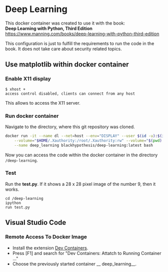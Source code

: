 # Deep Learning
This docker container was created to use it with the book: \
__Deep Learning with Python, Third Edition__ \
https://www.manning.com/books/deep-learning-with-python-third-edition

This configuration is just to fulfill the requirements to run the code in the book. It does not take care about security related topics.

## Use matplotlib within docker container
### Enable X11 display

```
$ xhost + 
access control disabled, clients can connect from any host
```
This allows to access the X11 server. 
### Run docker container
Navigate to the directory, where this git repository was cloned.
```bash
docker run -it --name dl --net=host --env="DISPLAY" --user $(id -u):$(id -g) \
    --volume="$HOME/.Xauthority:/root/.Xauthority:rw" --volume="$(pwd):/deep-learning:rw" \
    --name deep_learning blackhypothesis/deep-learning:latest bash 
```
Now you can access the code within the docker container in the directory `/deep-learning`.

### Test 
Run the __test.py__. If it shows a 28 x 28 pixel image of the number 9, then it works.
```
cd /deep-learning
ipython
run test.py
```

## Visual Studio Code
### Remote Access To Docker Image
* Install the extension [Dev Containers](https://marketplace.visualstudio.com/items?itemName=ms-vscode-remote.remote-containers).
* Press [F1] and search for "Dev Containers: Attatch to Running Container ..."
* Choose the previously started container __  deep_learning__.
